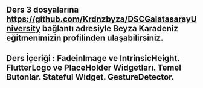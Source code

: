 ## Ders 3 dosyalarına https://github.com/Krdnzbyza/DSCGalatasarayUniversity bağlantı adresiyle Beyza Karadeniz eğitmenimizin profilinden ulaşabilirsiniz.

## Ders İçeriği : FadeinImage ve IntrinsicHeight. FlutterLogo ve PlaceHolder Widgetları. Temel Butonlar. Stateful Widget. GestureDetector.
